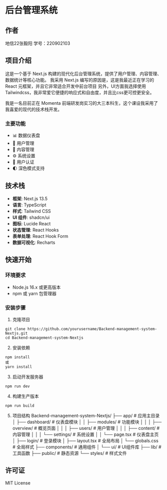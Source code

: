 # 后台管理系统

## 作者

地信22张毅阳
学号：220902103

## 项目介绍

这是一个基于 Next.js 构建的现代化后台管理系统，提供了用户管理、内容管理、数据统计等核心功能。
我采用 Next.js 编写的原因是，这是我最近正在学习的 React 元框架，并且它非常适合开发中前台项目
另外，UI方面我选择使用 Tailwindcss，我非常爱它便捷的响应式和自由度，并且比css更可控更安全。

我是一名目前正在 Momenta 前端研发岗实习的大三本科生，这个课设我采用了我喜爱的现代的技术栈开发。

### 主要功能

- 📊 数据仪表盘
- 👥 用户管理
- 📝 内容管理
- ⚙️ 系统设置
- 🔐 用户认证
- 🌓 深色模式支持

## 技术栈

- **框架**: Next.js 13.5
- **语言**: TypeScript
- **样式**: Tailwind CSS
- **UI 组件**: shadcn/ui
- **图标**: Lucide React
- **状态管理**: React Hooks
- **表单处理**: React Hook Form
- **数据可视化**: Recharts

## 快速开始

### 环境要求

- Node.js 16.x 或更高版本
- npm 或 yarn 包管理器

### 安装步骤

1. 克隆项目
```
git clone https://github.com/yourusername/Backend-management-system-Nextjs.git
cd Backend-management-system-Nextjs
```
2. 安装依赖
```
npm install
或
yarn install
```
3. 启动开发服务器
```
npm run dev
```
4. 构建生产版本
```
npm run build
```
5. 项目结构
Backend-management-system-Nextjs/
├── app/                    # 应用主目录
│   ├── dashboard/         # 仪表盘模块
│   │   ├── modules/      # 功能模块
│   │   │   ├── overview/ # 概览页面
│   │   │   ├── users/    # 用户管理
│   │   │   ├── content/  # 内容管理 
│   │   │   └── settings/ # 系统设置
│   │   └── page.tsx      # 仪表盘主页
│   ├── login/            # 登录模块
│   ├── layout.tsx        # 全局布局
│   └── globals.css       # 全局样式
├── components/           # 通用组件
│   └── ui/              # UI组件库
├── lib/                 # 工具函数
├── public/              # 静态资源
└── styles/              # 样式文件

## 许可证

MIT License
